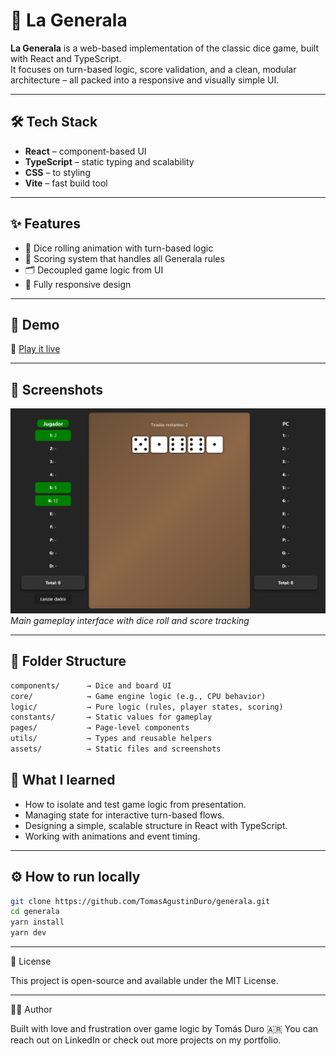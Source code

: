 # 🎲 La Generala

**La Generala** is a web-based implementation of the classic dice game, built with React and TypeScript.  
It focuses on turn-based logic, score validation, and a clean, modular architecture – all packed into a responsive and visually simple UI.

---

## 🛠️ Tech Stack

- **React** – component-based UI
- **TypeScript** – static typing and scalability
- **CSS** – to styling
- **Vite** – fast build tool

---

## ✨ Features

- 🎲 Dice rolling animation with turn-based logic
- 🧠 Scoring system that handles all Generala rules
- 🗂️ Decoupled game logic from UI
- 📱 Fully responsive design

---

## 🚀 Demo

🔗 [Play it live](https://generala-tomasduro.vercel.app)

---

## 📸 Screenshots

![Generala UI](./frontend/public/screenshots/generala.png)
*Main gameplay interface with dice roll and score tracking*

---

## 📁 Folder Structure

```txt
components/      → Dice and board UI
core/            → Game engine logic (e.g., CPU behavior)
logic/           → Pure logic (rules, player states, scoring)
constants/       → Static values for gameplay
pages/           → Page-level components
utils/           → Types and reusable helpers
assets/          → Static files and screenshots
```

## 🧠 What I learned

- How to isolate and test game logic from presentation.
- Managing state for interactive turn-based flows.
- Designing a simple, scalable structure in React with TypeScript.
- Working with animations and event timing.

---

## ⚙️ How to run locally

```bash
git clone https://github.com/TomasAgustinDuro/generala.git
cd generala
yarn install
yarn dev
```

---

🧾 License

This project is open-source and available under the MIT License.

---

🙋‍♂️ Author

Built with love and frustration over game logic by Tomás Duro 🇦🇷
You can reach out on LinkedIn or check out more projects on my portfolio.
